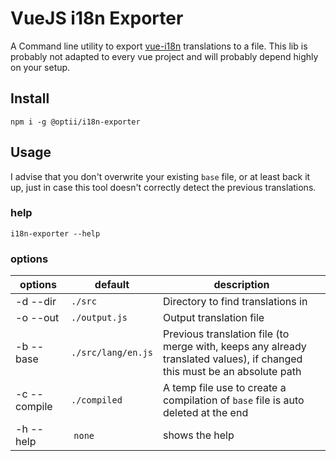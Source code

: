 # VueJS i18n Exporter

A Command line utility to export [vue-i18n](https://github.com/kazupon/vue-i18n) translations to a file. This lib is probably not adapted to every vue project and will probably depend highly on your setup.


## Install

```
npm i -g @optii/i18n-exporter
```

## Usage

I advise that you don't overwrite your existing `base` file, or at least back it up, just in case this tool doesn't correctly detect the previous translations.

### help
```
i18n-exporter --help
```

### options

| options      | default            | description                       |
|--------------|--------------------|-----------------------------------|
| -d --dir     | `./src`            | Directory to find translations in |
| -o --out     | `./output.js`      | Output translation file           |
| -b --base    | `./src/lang/en.js` | Previous translation file (to merge with, keeps any already translated values), if changed this must be an absolute path |
| -c --compile | `./compiled`       | A temp file use to create a compilation of `base` file is auto deleted at the end |
| -h --help    | `none`             | shows the help                    |
